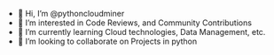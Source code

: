 - 👋 Hi, I’m @pythoncloudminer
- 👀 I’m interested in Code Reviews, and Community Contributions
- 🌱 I’m currently learning Cloud technologies, Data Management, etc.
- 💞️ I’m looking to collaborate on Projects in python

<!---
pythoncloudminer/pythoncloudminer is a ✨ special ✨ repository because its `README.md` (this file) appears on your GitHub profile.
You can click the Preview link to take a look at your changes.
--->
